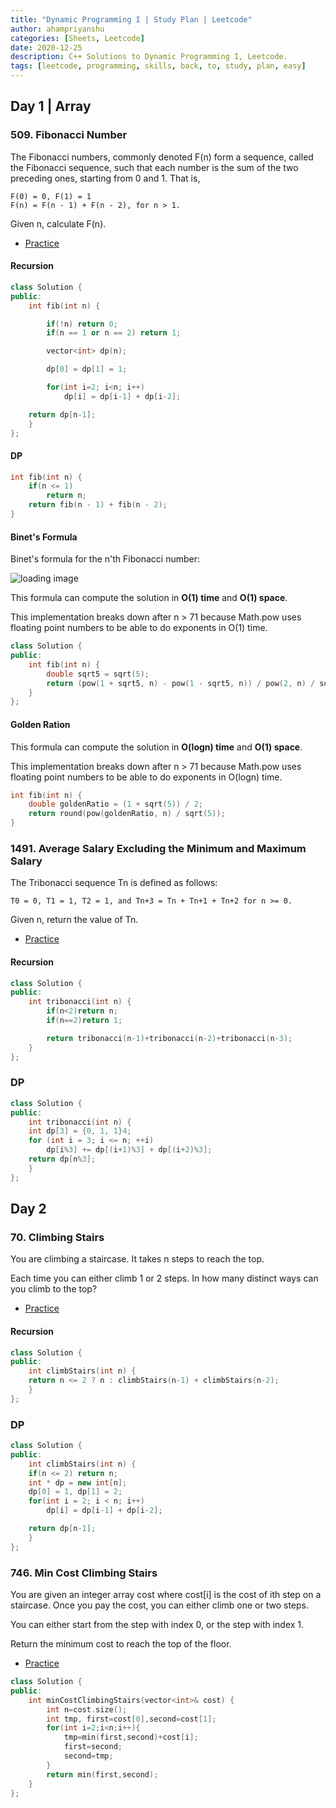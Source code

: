 ```yaml
---
title: "Dynamic Programming I | Study Plan | Leetcode"
author: ahampriyanshu
categories: [Sheets, Leetcode]
date: 2020-12-25
description: C++ Solutions to Dynamic Programming I, Leetcode.
tags: [leetcode, programming, skills, back, to, study, plan, easy]
---
```


## Day 1 | Array

### 509. Fibonacci Number

The Fibonacci numbers, commonly denoted F(n) form a sequence, called the Fibonacci sequence, such that each number is the sum of the two preceding ones, starting from 0 and 1. That is,

```
F(0) = 0, F(1) = 1
F(n) = F(n - 1) + F(n - 2), for n > 1.
```

Given n, calculate F(n).

- [Practice](https://leetcode.com/problems/fibonacci-number/)

#### Recursion

```cpp
class Solution {
public:
    int fib(int n) {

        if(!n) return 0;
        if(n == 1 or n == 2) return 1;

        vector<int> dp(n);

        dp[0] = dp[1] = 1;

        for(int i=2; i<n; i++)
            dp[i] = dp[i-1] + dp[i-2];

    return dp[n-1];
    }
};
```

#### DP

```cpp
int fib(int n) {
	if(n <= 1)
		return n;
	return fib(n - 1) + fib(n - 2);
}
```

#### Binet's Formula

Binet's formula for the n'th Fibonacci number:

![loading image](https://wikimedia.org/api/rest_v1/media/math/render/svg/57459135cb5773799fab490a49311b3725df94fd)

This formula can compute the solution in **O(1) time** and **O(1) space**.

This implementation breaks down after n > 71 because Math.pow uses floating point numbers to be able to do exponents in O(1) time.

```cpp
class Solution {
public:
    int fib(int n) {
        double sqrt5 = sqrt(5);
        return (pow(1 + sqrt5, n) - pow(1 - sqrt5, n)) / pow(2, n) / sqrt5;
    }
};
```

#### Golden Ration

This formula can compute the solution in **O(logn) time** and **O(1) space**.

This implementation breaks down after n > 71 because Math.pow uses floating point numbers to be able to do exponents in O(logn) time.

```cpp
int fib(int n) {
	double goldenRatio = (1 + sqrt(5)) / 2;
	return round(pow(goldenRatio, n) / sqrt(5));
}
```

### 1491. Average Salary Excluding the Minimum and Maximum Salary

The Tribonacci sequence Tn is defined as follows:

`T0 = 0, T1 = 1, T2 = 1, and Tn+3 = Tn + Tn+1 + Tn+2 for n >= 0.`

Given n, return the value of Tn.

- [Practice](https://leetcode.com/problems/n-th-tribonacci-number/discuss/1575588/C%2B%2B-Easy-Solution-or-DP-or-100-Faster)

#### Recursion

```cpp
class Solution {
public:
    int tribonacci(int n) {
        if(n<2)return n;
        if(n==2)return 1;

        return tribonacci(n-1)+tribonacci(n-2)+tribonacci(n-3);
    }
};
```

### DP

```cpp
class Solution {
public:
    int tribonacci(int n) {
    int dp[3] = {0, 1, 1}4;
    for (int i = 3; i <= n; ++i)
        dp[i%3] += dp[(i+1)%3] + dp[(i+2)%3];
    return dp[n%3];
    }
};
```

## Day 2

### 70. Climbing Stairs

You are climbing a staircase. It takes n steps to reach the top.

Each time you can either climb 1 or 2 steps. In how many distinct ways can you climb to the top?

- [Practice](https://leetcode.com/problems/climbing-stairs/)

#### Recursion

```cpp
class Solution {
public:
    int climbStairs(int n) {
    return n <= 2 ? n : climbStairs(n-1) + climbStairs(n-2);
    }
};
```

### DP

```cpp
class Solution {
public:
    int climbStairs(int n) {
    if(n <= 2) return n;
    int * dp = new int[n];
    dp[0] = 1, dp[1] = 2;
    for(int i = 2; i < n; i++)
        dp[i] = dp[i-1] + dp[i-2];

    return dp[n-1];
    }
};
```

### 746. Min Cost Climbing Stairs

You are given an integer array cost where cost[i] is the cost of ith step on a staircase. Once you pay the cost, you can either climb one or two steps.

You can either start from the step with index 0, or the step with index 1.

Return the minimum cost to reach the top of the floor.

- [Practice](https://leetcode.com/problems/min-cost-climbing-stairs/)

```cpp
class Solution {
public:
    int minCostClimbingStairs(vector<int>& cost) {
        int n=cost.size();
        int tmp, first=cost[0],second=cost[1];
        for(int i=2;i<n;i++){
            tmp=min(first,second)+cost[i];
            first=second;
            second=tmp;
        }
        return min(first,second);
    }
};
```
